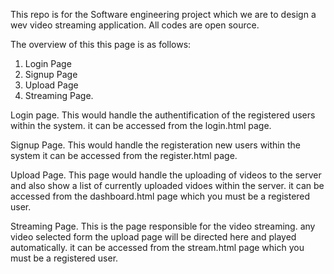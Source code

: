 This repo is for the Software engineering project which we are to design a wev video streaming application.
All codes are open source.

The overview of this this page is as follows:
1. Login Page
2. Signup Page
3. Upload Page
4. Streaming Page.

Login page.
This would handle the authentification of the registered users within the system.
it can be accessed from the login.html page.

Signup Page.
This would handle the registeration new users within the system
it can be accessed from the register.html page.

Upload Page.
This page would handle the uploading of videos to the server and also show a list of currently uploaded vidoes within the server. 
it can be accessed from the dashboard.html page which you must be a registered user.

Streaming Page.
This is the page responsible for the video streaming. any video selected form the upload page will be directed here and played automatically.
it can be accessed from the stream.html page which you must be a registered user.
